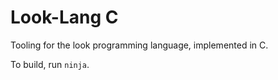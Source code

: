 # Look-Lang C

Tooling for the look programming language, implemented in C.

To build, run `ninja`.
